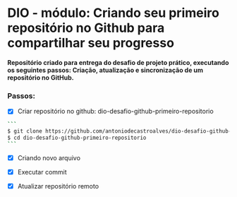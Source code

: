 # DIO - módulo: Criando seu primeiro repositório no Github para compartilhar seu progresso

**Repositório criado para entrega do desafio de projeto prático, executando os seguintes passos: Criação, atualização e sincronização de um repositório no GitHub.**

### Passos:
- [X] Criar repositório no github: dio-desafio-github-primeiro-repositorio

~~~BASH
```
$ git clone https://github.com/antoniodecastroalves/dio-desafio-github-primeiro-repositorio.git
$ cd dio-desafio-github-primeiro-repositorio
```
~~~

- [X] Criando novo arquivo

- [X] Executar commit 
- [X] Atualizar repositório remoto
